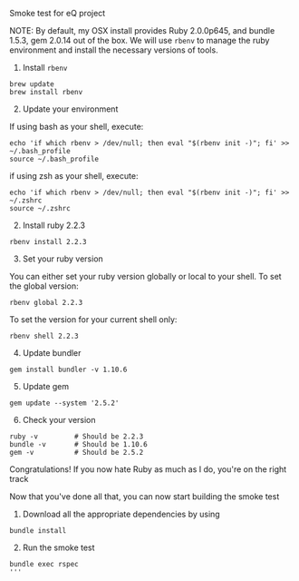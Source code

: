 Smoke test for eQ project

NOTE:
By default, my OSX install provides Ruby 2.0.0p645, and bundle 1.5.3, gem 2.0.14 out of the box.
We will use `rbenv` to manage the ruby environment and install the necessary versions of tools.


1) Install `rbenv`

```
brew update
brew install rbenv
```

2) Update your environment

If using bash as your shell, execute:

```
echo 'if which rbenv > /dev/null; then eval "$(rbenv init -)"; fi' >> ~/.bash_profile
source ~/.bash_profile
```

if using zsh as your shell, execute:

```
echo 'if which rbenv > /dev/null; then eval "$(rbenv init -)"; fi' >> ~/.zshrc
source ~/.zshrc
```

2) Install ruby 2.2.3

```
rbenv install 2.2.3
```

3) Set your ruby version

You can either set your ruby version globally or local to your shell.  To set the global version:

```
rbenv global 2.2.3
```

To set the version for your current shell only:

```
rbenv shell 2.2.3
```

4) Update bundler

```
gem install bundler -v 1.10.6
```

5) Update gem

```
gem update --system '2.5.2'
```

6) Check your version

```
ruby -v         # Should be 2.2.3
bundle -v       # Should be 1.10.6
gem -v          # Should be 2.5.2
```

Congratulations!  If you now hate Ruby as much as I do, you're on the right track

Now that you've done all that, you can now start building the smoke test


1) Download all the appropriate dependencies by using

```
bundle install
```

2) Run the smoke test

```
bundle exec rspec
'''
